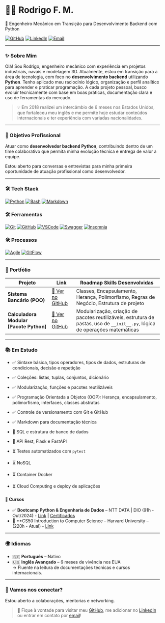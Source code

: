 # 👨‍💻 Rodrigo F. M.  

🚀 Engenheiro Mecânico em Transição para Desenvolvimento Backend com Python

[![GitHub](https://img.shields.io/badge/GitHub-rodrigofmdev-181717?style=flat&logo=github)](https://github.com/rodrigofmdev)
[![LinkedIn](https://img.shields.io/badge/LinkedIn-rodrigofmdev-0077B5?style=flat&logo=linkedin)](https://www.linkedin.com/in/rodrigofmdev/)
[![Email](https://img.shields.io/badge/Email-rodrigofmdev@gmail.com-D14836?style=flat&logo=gmail&logoColor=white)](mailto:rodrigofmdev@gmail.com)

---

### ✨ Sobre Mim

Olá! Sou Rodrigo, engenheiro mecânico com experiência em projetos industriais, navais e modelagem 3D.
Atualmente, estou em transição para a área de tecnologia, com foco no **desenvolvimento backend** utilizando **Python**.
Tenho aplicado meu raciocínio lógico, organização e perfil analítico para aprender e praticar programação. A cada projeto pessoal, busco evoluir tecnicamente com base em boas práticas, documentação clara e uso de ferramentas do mercado.

> 💡 Em 2018 realizei um intercâmbio de 6 meses nos Estados Unidos, que fortaleceu meu inglês e me permite hoje estudar conteúdos internacionais e ter experiência com variadas nacionalidades.

---

### 🎯 Objetivo Profissional

Atuar como **desenvolvedor backend Python**, contribuindo dentro de um time colaborativo que permita minha evolução técnica e entrega de valor a equipe.

Estou aberto para conversas e entrevistas para minha primeira oportunidade de atuação profissional como desenvolvedor.

---

### 🛠️ Tech Stack

[![Python](https://img.shields.io/badge/Python-3776AB?style=flat&logo=python&logoColor=white)](#)
[![Bash](https://img.shields.io/badge/Bash-121011?style=flat&logo=gnu-bash&logoColor=white)](#)
[![Markdown](https://img.shields.io/badge/Markdown-000000?style=flat&logo=markdown&logoColor=white)](#)

### 🛠️ Ferramentas

[![Git](https://img.shields.io/badge/Git-F05032?style=flat&logo=git&logoColor=white)](#)
[![GitHub](https://img.shields.io/badge/GitHub-181717?style=flat&logo=github&logoColor=white)](#)
[![VSCode](https://img.shields.io/badge/VSCode-007ACC?style=flat&logo=visual-studio-code&logoColor=white)](#)
[![Swagger](https://img.shields.io/badge/Swagger-85EA2D?style=flat&logo=swagger&logoColor=black)](#)
[![Insomnia](https://img.shields.io/badge/Insomnia-4000BF?style=flat&logo=insomnia&logoColor=white)](#)

### 🛠️ Processos

[![Agile](https://img.shields.io/badge/Metodologias-Agile-blue)](#)
[![GitFlow](https://img.shields.io/badge/Workflow-GitFlow-orange)](#)

---

### 📂 Portfólio

| Projeto | Link | Roadmap Skills Desenvolvidas |
|--------|------|-------------------------------|
| **Sistema Bancário (POO)** | [🔗 Ver no GitHub](https://github.com/rodrigofmdev/python/tree/main/dio/desafios/bank_system) | Classes, Encapsulamento, Herança, Polimorfismo, Regras de Negócio, Estrutura de projeto |
| **Calculadora Modular (Pacote Python)** | [🔗 Ver no GitHub](https://github.com/rodrigofmdev/python/tree/main/dio/desafios/calculator) | Modularização, criação de pacotes reutilizáveis, estrutura de pastas, uso de `__init__.py`, lógica de operações matemáticas |

---

### 📚 Em Estudo

- ✅ Sintaxe básica, tipos operadores, tipos de dados, estruturas de condicionais, decisão e repetição
- ✅ Coleções: listas, tuplas, conjuntos, dicionário
- ✅ Modularização, funções e pacotes reutilizáveis  
- ✅ Programação Orientada a Objetos (OOP): Herança, encapsulamento, polimorfismo, interfaces, classes abstratas
- ✅ Controle de versionamento com Git e GitHub
- ✅ Markdown para documentação técnica

- 🔄 SQL e estrutura de banco de dados
- 🔄 API Rest, Flask e FastAPI

- ⏳ Testes automatizados com `pytest`  
- ⏳ NoSQL  
- ⏳ Container Docker 
- ⏳ Cloud Computing e deploy de aplicações  

#### 📘 Cursos
- ✅ **Bootcamp Python & Engenharia de Dados** – NTT DATA | DIO (91h - Out/2024) - [Link](https://www.dio.me/bootcamp/engenharia-dados-python) | [Certificados](https://github.com/rodrigofmdev/python/tree/main/dio/certificados)
- 🔄 **CS50 Introduction to Computer Science – Harvard University – (220h - Atual) - [Link](https://pll.harvard.edu/course/cs50-introduction-computer-science) 

---

### 🌍 Idiomas

- 🇧🇷 **Português** – Nativo  
- 🇺🇸 **Inglês Avançado** – 6 meses de vivência nos EUA  
  → Fluente na leitura de documentações técnicas e cursos internacionais.

---

### 🤝 Vamos nos conectar?

Estou aberto a colaborações, mentorias e networking.

> 💬 Fique à vontade para visitar meu [GitHub](https://github.com/rodrigofmdev), me adicionar no [LinkedIn](https://www.linkedin.com/in/rodrigofmdev) ou entrar em contato por [email](mailto:rodrigofmdev@gmail.com)!

